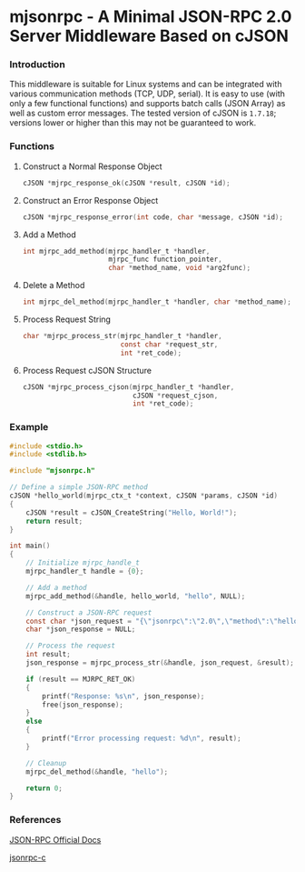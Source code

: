 # mjsonrpc - A Minimal JSON-RPC 2.0 Server Middleware Based on cJSON

### Introduction

This middleware is suitable for Linux systems and can be integrated with various communication methods (TCP, UDP, serial). It is easy to use (with only a few functional functions) and supports batch calls (JSON Array) as well as custom error messages. The tested version of cJSON is `1.7.18`; versions lower or higher than this may not be guaranteed to work.

### Functions

1. Construct a Normal Response Object

    ```c
    cJSON *mjrpc_response_ok(cJSON *result, cJSON *id);
    ```

2. Construct an Error Response Object

    ```c
    cJSON *mjrpc_response_error(int code, char *message, cJSON *id);
    ```

3. Add a Method

    ```c
    int mjrpc_add_method(mjrpc_handler_t *handler,
                         mjrpc_func function_pointer,
                         char *method_name, void *arg2func);
    ```

4. Delete a Method

    ```c
    int mjrpc_del_method(mjrpc_handler_t *handler, char *method_name);
    ```

5. Process Request String

    ```c
    char *mjrpc_process_str(mjrpc_handler_t *handler,
                            const char *request_str,
                            int *ret_code);
    ```

6. Process Request cJSON Structure

    ```c
    cJSON *mjrpc_process_cjson(mjrpc_handler_t *handler,
                               cJSON *request_cjson,
                               int *ret_code);
    ```

### Example

```c
#include <stdio.h>
#include <stdlib.h>

#include "mjsonrpc.h"

// Define a simple JSON-RPC method
cJSON *hello_world(mjrpc_ctx_t *context, cJSON *params, cJSON *id)
{
    cJSON *result = cJSON_CreateString("Hello, World!");
    return result;
}

int main()
{
    // Initialize mjrpc_handle_t
    mjrpc_handler_t handle = {0};

    // Add a method
    mjrpc_add_method(&handle, hello_world, "hello", NULL);

    // Construct a JSON-RPC request
    const char *json_request = "{\"jsonrpc\":\"2.0\",\"method\":\"hello\",\"id\":1}";
    char *json_response = NULL;

    // Process the request
    int result;
    json_response = mjrpc_process_str(&handle, json_request, &result);

    if (result == MJRPC_RET_OK)
    {
        printf("Response: %s\n", json_response);
        free(json_response);
    }
    else
    {
        printf("Error processing request: %d\n", result);
    }

    // Cleanup
    mjrpc_del_method(&handle, "hello");

    return 0;
}
```

### References

[JSON-RPC Official Docs](https://www.jsonrpc.org/specification)

[jsonrpc-c](https://github.com/hmng/jsonrpc-c)